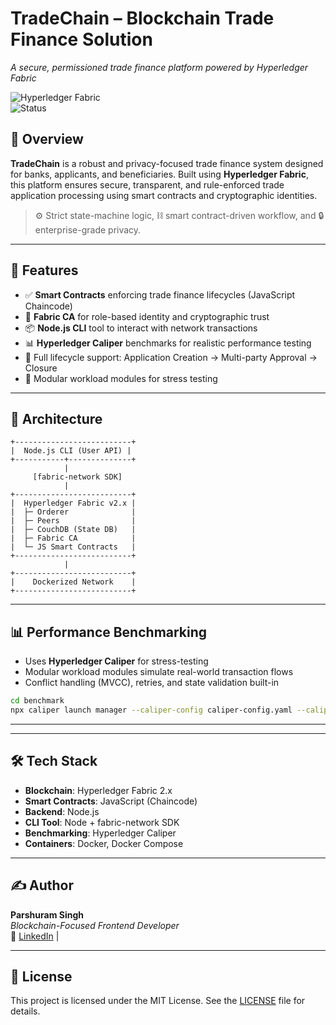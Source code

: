 #  TradeChain – Blockchain Trade Finance Solution  
*A secure, permissioned trade finance platform powered by Hyperledger Fabric*

![Hyperledger Fabric](https://img.shields.io/badge/Blockchain-Hyperledger%20Fabric-blue?style=for-the-badge)  
![Status](https://img.shields.io/badge/Status-Production--Ready-success?style=for-the-badge)  

## 📌 Overview

**TradeChain** is a robust and privacy-focused trade finance system designed for banks, applicants, and beneficiaries. Built using **Hyperledger Fabric**, this platform ensures secure, transparent, and rule-enforced trade application processing using smart contracts and cryptographic identities.

> ⚙️ Strict state-machine logic, ⛓️ smart contract-driven workflow, and 🔒 enterprise-grade privacy.

---

## 🔧 Features

- ✅ **Smart Contracts** enforcing trade finance lifecycles (JavaScript Chaincode)
- 🔐 **Fabric CA** for role-based identity and cryptographic trust
- 📦 **Node.js CLI** tool to interact with network transactions
- 📊 **Hyperledger Caliper** benchmarks for realistic performance testing
- 🏦 Full lifecycle support: Application Creation → Multi-party Approval → Closure
- 🔄 Modular workload modules for stress testing

---

## 🧠 Architecture

```
+--------------------------+
|  Node.js CLI (User API) |
+-----------+--------------+
            |
     [fabric-network SDK]
            |
+--------------------------+
|  Hyperledger Fabric v2.x |
|  ├─ Orderer              |
|  ├─ Peers                |
|  ├─ CouchDB (State DB)   |
|  ├─ Fabric CA            |
|  └─ JS Smart Contracts   |
+--------------------------+
            |
+--------------------------+
|    Dockerized Network    |
+--------------------------+
```

---

## 📊 Performance Benchmarking

- Uses **Hyperledger Caliper** for stress-testing
- Modular workload modules simulate real-world transaction flows
- Conflict handling (MVCC), retries, and state validation built-in

```bash
cd benchmark
npx caliper launch manager --caliper-config caliper-config.yaml --caliper-benchmark benchmark-config.yaml
```

---
---

## 🛠️ Tech Stack

- **Blockchain**: Hyperledger Fabric 2.x
- **Smart Contracts**: JavaScript (Chaincode)
- **Backend**: Node.js
- **CLI Tool**: Node + fabric-network SDK
- **Benchmarking**: Hyperledger Caliper
- **Containers**: Docker, Docker Compose

---

## ✍️ Author

**Parshuram Singh**  
*Blockchain-Focused Frontend Developer*  
🔗 [LinkedIn](https://www.linkedin.com/in/parshuramsingh) |

---

## 📃 License

This project is licensed under the MIT License. See the [LICENSE](LICENSE) file for details.
